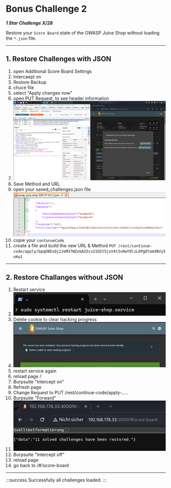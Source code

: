 # Bonus Challenge 2

***1 Star Challenge X/28***

Restore your `Score Board` state of the OWASP Juice Shop without loading the `*.json` file.

---

## 1. Restore Challenges with JSON

1. open Additional Score Board Settings
2. Intercaept on
3. Restore Backup
4. chuce file
5. select "Apply changes now"
6. open PUT Request, to see header information
7. ![put_request.png](img/put_request.png)
8. Save Method and URL 
9. open your saved_challenges.json file ![saved_json_file.png](img/saved_json_file.png)
10. copie your `contunueCode`
11. create a file and build the new URL & Method  `PUT /rest/continue-code/apply/bpqO8ExQj2JeM37WZokAZ5cv2IO2t5jsV4t3vHwY0lzL6PgDYamXBVy5nKw1`

---

## 2. Restore Challanges without JSON

1. Restart service 
2. ![juiceshop_service_restart.png](img/juiceshop_service_restart.png)
2. Delete cookie to clear hacking progress
3. ![delete_cookies.png](img/delete_cookies.png)
4. restart service again
3. reload page /
6. Burpsuite "Intercept on"
7. Refresh page
8. Change Request to PUT /rest/continue-code/apply-.....
9. Burpsuite "Forward"
10. ![json_data.png](img/json_data.png)
10. Burpsuite "Intercept off"
11. reload page
12. go back to /#/score-board

---

:::success
Successfully all challenges loaded.
:::
